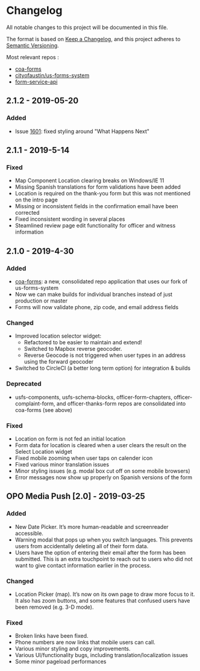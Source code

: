 # Changelog
All notable changes to this project will be documented in this file.

The format is based on [Keep a Changelog](https://keepachangelog.com/en/1.0.0/),
and this project adheres to [Semantic Versioning](https://semver.org/spec/v2.0.0.html).

Most relevant repos <!-- keep this up to date if it changes!! -->: 
- [coa-forms](https://github.com/cityofaustin/coa-forms)
- [cityofaustin/us-forms-system](https://github.com/cityofaustin/us-forms-system)
- [form-service-api](https://github.com/cityofaustin/form-service-api)

## 2.1.2 - 2019-05-20
### Added
 - Issue [1601](https://github.com/cityofaustin/techstack/issues/1601): fixed styling around "What Happens Next"

## 2.1.1 - 2019-5-14
### Fixed
- Map Component Location clearing breaks on Windows/IE 11
- Missing Spanish translations for form validations have been added
- Location is required on the thank-you form but this was not mentioned on the intro page
- Missing or inconsistent fields in the confirmation email have been corrected
- Fixed inconsistent wording in several places
- Steamlined review page edit functionality for officer and witness information


## 2.1.0 - 2019-4-30
### Added
- [coa-forms](https://github.com/cityofaustin/coa-forms): a new, consolidated repo application that uses our fork of us-forms-system
- Now we can make builds for individual branches instead of just production or master
- Forms will now validate phone, zip code, and email address fields
### Changed
- Improved location selector widget: 
    - Refactored to be easier to maintain and extend!
    - Switched to Mapbox reverse geocoder.
    - Reverse Geocode is not triggered when user types in an address using the forward geocoder
- Switched to CircleCI (a better long term option) for integration & builds
### Deprecated
- usfs-components, usfs-schema-blocks, officer-form-chapters, officer-complaint-form, and officer-thanks-form repos are consolidated into coa-forms (see above)
### Fixed
- Location on form is not fed an initial location
- Form data for location is cleared when a user clears the result on the Select Location widget
- Fixed mobile zooming when user taps on calender icon
- Fixed various minor translation issues
- Minor styling issues (e.g. modal box cut off on some mobile browsers)
- Error messages now show up properly on Spanish versions of the form


## OPO Media Push [2.0] - 2019-03-25
### Added 
- New Date Picker. It’s more human-readable and screenreader accessible.
- Warning modal that pops up when you switch languages. This prevents users from accidentally deleting all of their form data.
- Users have the option of entering their email after the form has been submitted. This is an extra touchpoint to reach out to users who did not want to give contact information earlier in the process.

### Changed
- Location Picker (map). It’s now on its own page to draw more focus to it. It also has zoom buttons, and some features that confused users have been removed (e.g. 3-D mode).

### Fixed
- Broken links have been fixed.
- Phone numbers are now links that mobile users can call.
- Various minor styling and copy improvements.
- Various UI/functionality bugs, including translation/localization issues
- Some minor pageload performances
